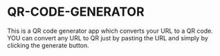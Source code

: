 # QR-CODE-GENERATOR
This is a QR code generator app which converts your URL to a QR code. YOU can convert any URL to QR just by pasting the URL and simply by clicking the generate button.
